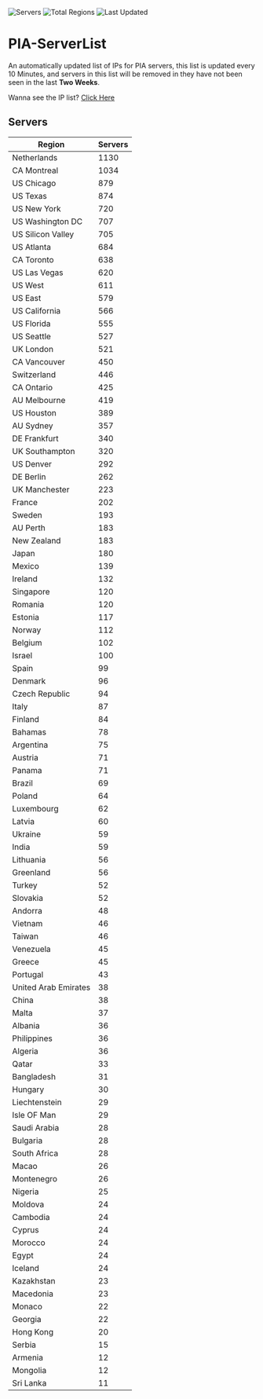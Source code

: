 ![Servers](https://img.shields.io/badge/Servers-19,611-darkgreen)
![Total Regions](https://img.shields.io/badge/Total_Regions-97-darkgreen)
![Last Updated](https://img.shields.io/badge/Last_Updated-July_8_2024_06:21_EDT-darkgreen)

# PIA-ServerList
An automatically updated list of IPs for PIA servers, this list is updated every 10 Minutes, and servers in this list will be removed in they have not been seen in the last **Two Weeks**.

Wanna see the IP list? [Click Here](./servers.json)

## Servers
| Region               | Servers |
|----------------------|---------|
| Netherlands | 1130 |
| CA Montreal | 1034 |
| US Chicago | 879 |
| US Texas | 874 |
| US New York | 720 |
| US Washington DC | 707 |
| US Silicon Valley | 705 |
| US Atlanta | 684 |
| CA Toronto | 638 |
| US Las Vegas | 620 |
| US West | 611 |
| US East | 579 |
| US California | 566 |
| US Florida | 555 |
| US Seattle | 527 |
| UK London | 521 |
| CA Vancouver | 450 |
| Switzerland | 446 |
| CA Ontario | 425 |
| AU Melbourne | 419 |
| US Houston | 389 |
| AU Sydney | 357 |
| DE Frankfurt | 340 |
| UK Southampton | 320 |
| US Denver | 292 |
| DE Berlin | 262 |
| UK Manchester | 223 |
| France | 202 |
| Sweden | 193 |
| AU Perth | 183 |
| New Zealand | 183 |
| Japan | 180 |
| Mexico | 139 |
| Ireland | 132 |
| Singapore | 120 |
| Romania | 120 |
| Estonia | 117 |
| Norway | 112 |
| Belgium | 102 |
| Israel | 100 |
| Spain | 99 |
| Denmark | 96 |
| Czech Republic | 94 |
| Italy | 87 |
| Finland | 84 |
| Bahamas | 78 |
| Argentina | 75 |
| Austria | 71 |
| Panama | 71 |
| Brazil | 69 |
| Poland | 64 |
| Luxembourg | 62 |
| Latvia | 60 |
| Ukraine | 59 |
| India | 59 |
| Lithuania | 56 |
| Greenland | 56 |
| Turkey | 52 |
| Slovakia | 52 |
| Andorra | 48 |
| Vietnam | 46 |
| Taiwan | 46 |
| Venezuela | 45 |
| Greece | 45 |
| Portugal | 43 |
| United Arab Emirates | 38 |
| China | 38 |
| Malta | 37 |
| Albania | 36 |
| Philippines | 36 |
| Algeria | 36 |
| Qatar | 33 |
| Bangladesh | 31 |
| Hungary | 30 |
| Liechtenstein | 29 |
| Isle OF Man | 29 |
| Saudi Arabia | 28 |
| Bulgaria | 28 |
| South Africa | 28 |
| Macao | 26 |
| Montenegro | 26 |
| Nigeria | 25 |
| Moldova | 24 |
| Cambodia | 24 |
| Cyprus | 24 |
| Morocco | 24 |
| Egypt | 24 |
| Iceland | 24 |
| Kazakhstan | 23 |
| Macedonia | 23 |
| Monaco | 22 |
| Georgia | 22 |
| Hong Kong | 20 |
| Serbia | 15 |
| Armenia | 12 |
| Mongolia | 12 |
| Sri Lanka | 11 |